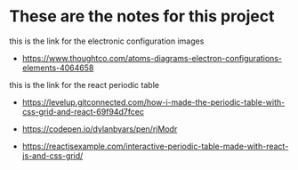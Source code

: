 # These are the notes for this project

this is the link for the electronic configuration images

- https://www.thoughtco.com/atoms-diagrams-electron-configurations-elements-4064658

this is the link for the react periodic table

- https://levelup.gitconnected.com/how-i-made-the-periodic-table-with-css-grid-and-react-69f94d7fcec

- https://codepen.io/dylanbyars/pen/rjModr

- https://reactjsexample.com/interactive-periodic-table-made-with-react-js-and-css-grid/
